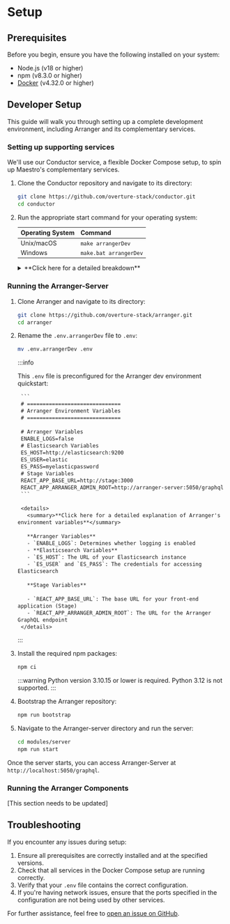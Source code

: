 # Setup

## Prerequisites

Before you begin, ensure you have the following installed on your system:

- Node.js (v18 or higher)
- npm (v8.3.0 or higher)
- [Docker](https://www.docker.com/products/docker-desktop/) (v4.32.0 or higher)

## Developer Setup

This guide will walk you through setting up a complete development environment, including Arranger and its complementary services.

### Setting up supporting services

We'll use our Conductor service, a flexible Docker Compose setup, to spin up Maestro's complementary services.

1. Clone the Conductor repository and navigate to its directory:

    ```bash
    git clone https://github.com/overture-stack/conductor.git
    cd conductor
    ```

2. Run the appropriate start command for your operating system:

    | Operating System | Command |
    |------------------|---------|
    | Unix/macOS       | `make arrangerDev` |
    | Windows          | `make.bat arrangerDev` |

    <details>
    <summary>**Click here for a detailed breakdown**</summary>

    This command will set up all complementary services for Arranger development as follows:

    ![arrangerDev](./assets/arrangerDev.svg 'Arranger Dev Environment')

    | Service | Port | Description | Purpose in Arranger Development |
    |---------|------|-------------|------------------------------|
    | Conductor | `9204` | Orchestrates deployments and environment setups | Manages the overall development environment |
    | Elasticsearch | `9200` | Distributed search and analytics engine | Provides fast and scalable search capabilities over indexed data |
    | Stage | `3000` | Web Portal Scaffolding | Houses Arranger's search UI components |

    - Ensure all ports are free on your system before starting the environment.
    - You may need to adjust the ports in the `docker-compose.yml` file if you have conflicts with existing services.

    For more information, see our [Conductor documentation linked here](/docs/other-software/Conductor).

    </details>

### Running the Arranger-Server 

1. Clone Arranger and navigate to its directory:

    ```bash
    git clone https://github.com/overture-stack/arranger.git
    cd arranger
    ```

2. Rename the `.env.arrangerDev` file to `.env`:

    ```bash
    mv .env.arrangerDev .env
    ```

    :::info

    This `.env` file is preconfigured for the Arranger dev environment quickstart:

        ```
        # ==============================
        # Arranger Environment Variables
        # ==============================

        # Arranger Variables
        ENABLE_LOGS=false
        # Elasticsearch Variables
        ES_HOST=http://elasticsearch:9200
        ES_USER=elastic
        ES_PASS=myelasticpassword
        # Stage Variables
        REACT_APP_BASE_URL=http://stage:3000
        REACT_APP_ARRANGER_ADMIN_ROOT=http://arranger-server:5050/graphql
        ```

        <details>
          <summary>**Click here for a detailed explanation of Arranger's environment variables**</summary>

          **Arranger Variables**
          - `ENABLE_LOGS`: Determines whether logging is enabled
          - **Elasticsearch Variables**
          - `ES_HOST`: The URL of your Elasticsearch instance
          - `ES_USER` and `ES_PASS`: The credentials for accessing Elasticsearch

          **Stage Variables**

          - `REACT_APP_BASE_URL`: The base URL for your front-end application (Stage)
          - `REACT_APP_ARRANGER_ADMIN_ROOT`: The URL for the Arranger GraphQL endpoint
        </details>

    :::

3. Install the required npm packages:

    ```bash
    npm ci
    ```

    :::warning
    Python version 3.10.15 or lower is required. Python 3.12 is not supported.
    :::


4. Bootstrap the Arranger repository:

    ```bash
    npm run bootstrap
    ```

5. Navigate to the Arranger-server directory and run the server:

    ```bash
    cd modules/server
    npm run start
    ```

Once the server starts, you can access Arranger-Server at `http://localhost:5050/graphql`.

### Running the Arranger Components

[This section needs to be updated]

## Troubleshooting

If you encounter any issues during setup:

1. Ensure all prerequisites are correctly installed and at the specified versions.
2. Check that all services in the Docker Compose setup are running correctly.
3. Verify that your `.env` file contains the correct configuration.
4. If you're having network issues, ensure that the ports specified in the configuration are not being used by other services.

For further assistance, feel free to [open an issue on GitHub](https://github.com/overture-stack/arranger/issues/new?assignees=&labels=&projects=&template=Feature_Requests.md).